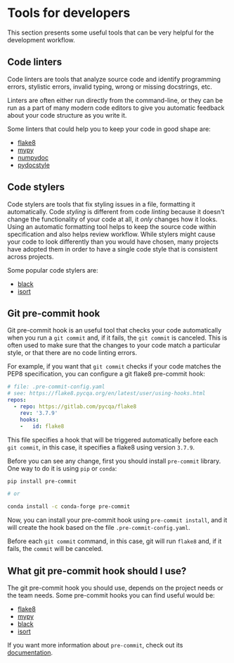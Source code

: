 # Tools for developers

This section presents some useful tools that can be very helpful for the development workflow.


## Code linters

Code linters are tools that analyze source code and identify programming errors, stylistic errors,
invalid typing, wrong or missing docstrings, etc.

Linters are often either run directly from the command-line, or they can be run as
a part of many modern code editors to give you automatic feedback about your code
structure as you write it.

Some linters that could help you to keep your code in good shape are:

- [flake8](https://flake8.pycqa.org/en/latest/)
- [mypy](http://mypy-lang.org/)
- [numpydoc](https://numpydoc.readthedocs.io/en/latest/)
- [pydocstyle](https://github.com/PyCQA/pydocstyle)


## Code stylers

Code stylers are tools that fix styling issues in a file, formatting it automatically.
Code *styling* is different from code *linting* because it doesn't change the functionality
of your code at all, it *only* changes how it looks. 
Using an automatic formatting tool helps to keep the source code within specification
and also helps review workflow. While stylers might cause your code to look differently
than you would have chosen, many projects have adopted them in order to have a single
code style that is consistent across projects.

Some popular code stylers are:

- [black](https://github.com/psf/black)
- [isort](https://github.com/timothycrosley/isort)


## Git pre-commit hook

Git pre-commit hook is an useful tool that checks your code automatically when you run a `git commit` and,
if it fails, the `git commit` is canceled. This is often used to make sure
that the changes to your code match a particular style, or that there are no
code linting errors.

For example, if you want that `git commit` checks if your code matches the PEP8 specification,
you can configure a git flake8 pre-commit hook:

```yaml
# file: .pre-commit-config.yaml
# see: https://flake8.pycqa.org/en/latest/user/using-hooks.html
repos:
  - repo: https://gitlab.com/pycqa/flake8
    rev: '3.7.9'
    hooks:
    -   id: flake8

```
This file specifies a hook that will be triggered automatically before each `git commit`,
in this case, it specifies a flake8 using version `3.7.9`.

Before you can see any change, first you should install `pre-commit` library. 
One way to do it is using `pip` or `conda`:

```sh
pip install pre-commit

# or

conda install -c conda-forge pre-commit
```

Now, you can install your pre-commit hook using `pre-commit install`, and it will create the hook based on
the file `.pre-commit-config.yaml`.

Before each `git commit` command, in this case, git will run `flake8` and, if it fails, the `commit` will be canceled.


## What git pre-commit hook should I use?

The git pre-commit hook you should use, depends on the project needs or the team needs.
Some pre-commit hooks you can find useful would be:

- [flake8](https://flake8.pycqa.org/en/latest/user/using-hooks.html)
- [mypy](https://github.com/pre-commit/mirrors-mypy)
- [black](https://black.readthedocs.io/en/stable/version_control_integration.html)
- [isort](https://github.com/pre-commit/mirrors-isort)

If you want more information about `pre-commit`, check out its [documentation](https://pre-commit.com/).
